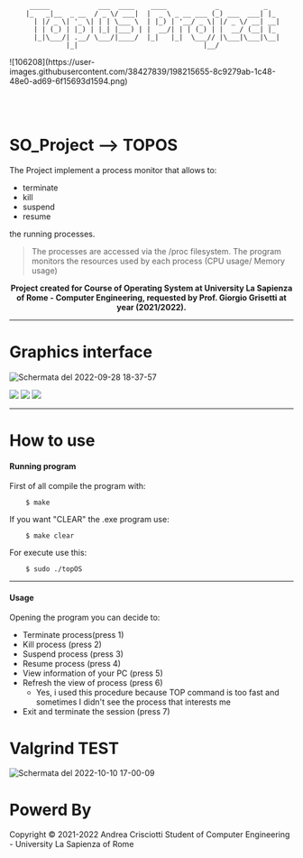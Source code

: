          _____            ___  ____    ____            _           _   
        |_   _|__  _ __  / _ \/ ___|  |  _ \ _ __ ___ (_) ___  ___| |_ 
          | |/ _ \| '_ \| | | \___ \  | |_) | '__/ _ \| |/ _ \/ __| __|
          | | (_) | |_) | |_| |___) | |  __/| | | (_) | |  __/ (__| |_ 
          |_|\___/| .__/ \___/|____/  |_|   |_|  \___// |\___|\___|\__|
                  |_|                               |__/               

<div style="height: 100px; width: 200 px;">
![106208](https://user-images.githubusercontent.com/38427839/198215655-8c9279ab-1c48-48e0-ad69-6f15693d1594.png)
</div>
         
# SO_Project --> TOPOS 
The Project implement a process monitor that allows to:
   - terminate
   - kill
   - suspend
   - resume
   
the running processes.


>The processes are accessed via the /proc filesystem.
>The program monitors the resources used by each process (CPU usage/ Memory usage)

<b>
<p align="center">
Project created for Course of Operating System at University La Sapienza of Rome - Computer Engineering, requested by Prof. Giorgio Grisetti at year (2021/2022).
</p>
</b>

------------

# Graphics interface

![Schermata del 2022-09-28 18-37-57](https://user-images.githubusercontent.com/38427839/192834529-bae28c21-1f39-4e2b-8b71-b900ea47699e.png)

![](https://img.shields.io/github/issues/AndreaCrisciotti/SO_Project?label=TOP%20usage)
![](https://img.shields.io/github/stars/AndreaCrisciotti/SO_Project?label=VS%20Code&logo=visual-studio-code)
![](https://img.shields.io/github/license/AndreaCrisciotti/SO_Project?color=blue&label=License&logo=MIT)

------------

# How to use

#### Running program
First of all compile the program with:

        $ make

If you want "CLEAR" the .exe program use:

        $ make clear

For execute use this:

        $ sudo ./topOS

------------

#### Usage

Opening the program you can decide to:

- Terminate process(press 1)
- Kill process (press 2)
- Suspend process (press 3)
- Resume process (press 4)
- View information of your PC (press 5)
- Refresh the view of process (press 6)
   - Yes, i used this procedure because TOP command is too fast and sometimes I didn't see the process that interests me
- Exit and terminate the session (press 7)


# Valgrind TEST
![Schermata del 2022-10-10 17-00-09](https://user-images.githubusercontent.com/38427839/194894058-fa9c8b2e-7e0b-4b39-8647-4add5c47d1dd.png)


# Powerd By

Copyright © 2021-2022 Andrea Crisciotti
Student of Computer Engineering - University La Sapienza of Rome
